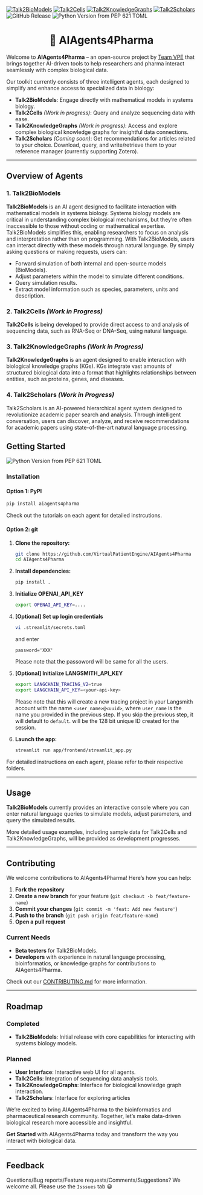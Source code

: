 [![Talk2BioModels](https://github.com/VirtualPatientEngine/AIAgents4Pharma/actions/workflows/tests_talk2biomodels.yml/badge.svg)](https://github.com/VirtualPatientEngine/AIAgents4Pharma/actions/workflows/tests_talk2biomodels.yml)
[![Talk2Cells](https://github.com/VirtualPatientEngine/AIAgents4Pharma/actions/workflows/tests_talk2cells.yml/badge.svg)](https://github.com/VirtualPatientEngine/AIAgents4Pharma/actions/workflows/tests_talk2cells.yml)
[![Talk2KnowledgeGraphs](https://github.com/VirtualPatientEngine/AIAgents4Pharma/actions/workflows/tests_talk2knowledgegraphs.yml/badge.svg)](https://github.com/VirtualPatientEngine/AIAgents4Pharma/actions/workflows/tests_talk2knowledgegraphs.yml)
[![Talk2Scholars](https://github.com/VirtualPatientEngine/AIAgents4Pharma/actions/workflows/tests_talk2scholars.yml/badge.svg)](https://github.com/VirtualPatientEngine/AIAgents4Pharma/actions/workflows/tests_talk2scholars.yml)
![GitHub Release](https://img.shields.io/github/v/release/VirtualPatientEngine/AIAgents4Pharma)
![Python Version from PEP 621 TOML](https://img.shields.io/python/required-version-toml?tomlFilePath=https%3A%2F%2Fraw.githubusercontent.com%2FVirtualPatientEngine%2FAIAgents4Pharma%2Frefs%2Fheads%2Fmain%2Fpyproject.toml)

<h1 align="center" style="border-bottom: none;">🤖 AIAgents4Pharma</h1>

Welcome to **AIAgents4Pharma** – an open-source project by [Team VPE](https://github.com/VirtualPatientEngine) that brings together AI-driven tools to help researchers and pharma interact seamlessly with complex biological data.

Our toolkit currently consists of three intelligent agents, each designed to simplify and enhance access to specialized data in biology:

- **Talk2BioModels**: Engage directly with mathematical models in systems biology.
- **Talk2Cells** _(Work in progress)_: Query and analyze sequencing data with ease.
- **Talk2KnowledgeGraphs** _(Work in progress)_: Access and explore complex biological knowledge graphs for insightful data connections.
- **Talk2Scholars** _(Coming soon)_: Get recommendations for articles related to your choice. Download, query, and write/retrieve them to your reference manager (currently supporting Zotero).

---

## Overview of Agents

### 1. Talk2BioModels

**Talk2BioModels** is an AI agent designed to facilitate interaction with mathematical models in systems biology. Systems biology models are critical in understanding complex biological mechanisms, but they’re often inaccessible to those without coding or mathematical expertise. Talk2BioModels simplifies this, enabling researchers to focus on analysis and interpretation rather than on programming. With Talk2BioModels, users can interact directly with these models through natural language. By simply asking questions or making requests, users can:

- Forward simulation of both internal and open-source models (BioModels).
- Adjust parameters within the model to simulate different conditions.
- Query simulation results.
- Extract model information such as species, parameters, units and description.

### 2. Talk2Cells _(Work in Progress)_

**Talk2Cells** is being developed to provide direct access to and analysis of sequencing data, such as RNA-Seq or DNA-Seq, using natural language.

### 3. Talk2KnowledgeGraphs _(Work in Progress)_

**Talk2KnowledgeGraphs** is an agent designed to enable interaction with biological knowledge graphs (KGs). KGs integrate vast amounts of structured biological data into a format that highlights relationships between entities, such as proteins, genes, and diseases.

### 4. Talk2Scholars _(Work in Progress)_

Talk2Scholars is an AI-powered hierarchical agent system designed to revolutionize academic paper search and analysis. Through intelligent conversation, users can discover, analyze, and receive recommendations for academic papers using state-of-the-art natural language processing.

## Getting Started

![Python Version from PEP 621 TOML](https://img.shields.io/python/required-version-toml?tomlFilePath=https%3A%2F%2Fraw.githubusercontent.com%2FVirtualPatientEngine%2FAIAgents4Pharma%2Frefs%2Fheads%2Fmain%2Fpyproject.toml)

### Installation

#### Option 1: PyPI

```bash
pip install aiagents4pharma
```

Check out the tutorials on each agent for detailed instrcutions.

#### Option 2: git

1. **Clone the repository:**

   ```bash
   git clone https://github.com/VirtualPatientEngine/AIAgents4Pharma
   cd AIAgents4Pharma
   ```

2. **Install dependencies:**

   ```bash
   pip install .
   ```

3. **Initialize OPENAI_API_KEY**

   ```bash
   export OPENAI_API_KEY=....
   ```

4. **[Optional] Set up login credentials**

   ```bash
   vi .streamlit/secrets.toml
   ```

   and enter

   ```
   password='XXX'
   ```

   Please note that the passoword will be same for all the users.

5. **[Optional] Initialize LANGSMITH_API_KEY**

   ```bash
   export LANGCHAIN_TRACING_V2=true
   export LANGCHAIN_API_KEY=<your-api-key>
   ```

   Please note that this will create a new tracing project in your Langsmith
   account with the name `<user_name>@<uuid>`, where `user_name` is the name
   you provided in the previous step. If you skip the previous step, it will
   default to `default`. <uuid> will be the 128 bit unique ID created for the
   session.

6. **Launch the app:**
   ```bash
   streamlit run app/frontend/streamlit_app.py
   ```

For detailed instructions on each agent, please refer to their respective folders.

---

## Usage

**Talk2BioModels** currently provides an interactive console where you can enter natural language queries to simulate models, adjust parameters, and query the simulated results.

More detailed usage examples, including sample data for Talk2Cells and Talk2KnowledgeGraphs, will be provided as development progresses.

---

## Contributing

We welcome contributions to AIAgents4Pharma! Here’s how you can help:

1. **Fork the repository**
2. **Create a new branch** for your feature (`git checkout -b feat/feature-name`)
3. **Commit your changes** (`git commit -m 'feat: Add new feature'`)
4. **Push to the branch** (`git push origin feat/feature-name`)
5. **Open a pull request**

### Current Needs

- **Beta testers** for Talk2BioModels.
- **Developers** with experience in natural language processing, bioinformatics, or knowledge graphs for contributions to AIAgents4Pharma.

Check out our [CONTRIBUTING.md](CONTRIBUTING.md) for more information.

---

## Roadmap

### Completed

- **Talk2BioModels**: Initial release with core capabilities for interacting with systems biology models.

### Planned

- **User Interface**: Interactive web UI for all agents.
- **Talk2Cells**: Integration of sequencing data analysis tools.
- **Talk2KnowledgeGraphs**: Interface for biological knowledge graph interaction.
- **Talk2Scholars**: Interface for exploring articles

We’re excited to bring AIAgents4Pharma to the bioinformatics and pharmaceutical research community. Together, let’s make data-driven biological research more accessible and insightful.

**Get Started** with AIAgents4Pharma today and transform the way you interact with biological data.

---

## Feedback

Questions/Bug reports/Feature requests/Comments/Suggestions? We welcome all. Please use the `Isssues` tab 😀
